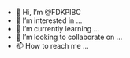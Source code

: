 - 👋 Hi, I’m @FDKPIBC
- 👀 I’m interested in ...
- 🌱 I’m currently learning ...
- 💞️ I’m looking to collaborate on ...
- 📫 How to reach me ...

<!---
FDKPIBC/FDKPIBC is a ✨ special ✨ repository because its `README.md` (this file) appears on your GitHub profile.
You can click the Preview link to take a look at your changes.
--->
